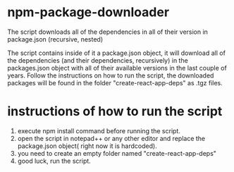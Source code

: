 # npm-package-downloader
The script downloads all of the dependencies in all of their version in package.json (recursive, nested)

The script contains inside of it a package.json object, it will download all of the dependencies (and their dependencies, recursively) in the packages.json object with all of their available versions in the last couple of years. Follow the instructions on how to run the script, the downloaded packages will be found in the folder "create-react-app-deps" as .tgz files.

# instructions of how to run the script

1. execute npm install command before running the script.
2. open the script in notepad++ or any other editor and replace the package.json object( right now it is hardcoded).
3. you need to create an empty folder named "create-react-app-deps"
4. good luck, run the script.
